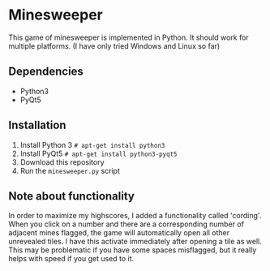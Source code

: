 # Minesweeper

This game of minesweeper is implemented in Python. It should work for multiple platforms. 
(I have only tried Windows and Linux so far)

## Dependencies

* Python3
* PyQt5

## Installation

1. Install Python 3
```# apt-get install python3```
2. Install PyQt5 
```# apt-get install python3-pyqt5```
3. Download this repository
4. Run the ```minesweeper.py``` script

## Note about functionality

In order to maximize my highscores, I added a functionality called 'cording'. When you click on a number and there are a corresponding number of adjacent mines flagged, the game will automatically open all other unrevealed tiles. I have this activate immediately after opening a tile as well. This may be problematic if you have some spaces misflagged, but it really helps with speed if you get used to it.
